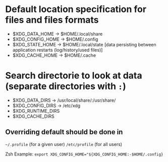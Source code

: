 # Default location specification for files and files formats

* $XDG_DATA_HOME -> $HOME/.local/share
* $XDG_CONFIG_HOME -> $HOME/.config
* $XDG_STATE_HOME -> $HOME/.local/state [data persisting between application restarts (log/history/used files)]
* $XDG_CACHE_HOME -> $HOME/.cache

# Search directorie to look at data (separate directories with `:`)
* $XDG_DATA_DIRS -> /usr/local/share/:/usr/share/
* $XDG_CONFIG_DIRS -> /etc/xdg
* $XDG_RUNTIME_DIRS
* $XDG_CACHE_DIRS

## Overriding default should be done in 
`~/.profile` (for a given user)
`/etc/profile` (for all users)

Zsh Example: `export XDG_CONFIG_HOME="${XDG_CONFIG_HOME:-$HOME/.config}`
